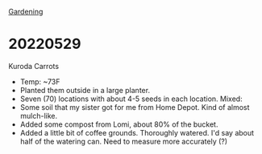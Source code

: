 [Gardening](..)
# 20220529

Kuroda Carrots
* Temp: ~73F
* Planted them outside in a large planter.
* Seven (70) locations with about 4-5 seeds in each location.
Mixed:
* Some soil that my sister got for me from Home Depot. Kind of almost mulch-like.
* Added some compost from Lomi, about 80% of the bucket.
* Added a little bit of coffee grounds.
Thoroughly watered. I'd say about half of the watering can. Need to measure more accurately (?)